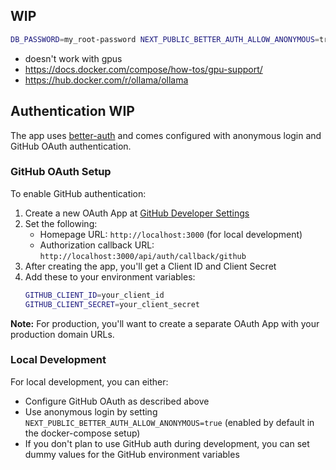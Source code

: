 ## WIP

```bash
DB_PASSWORD=my_root-password NEXT_PUBLIC_BETTER_AUTH_ALLOW_ANONYMOUS=true BETTER_AUTH_SECRET=$(openssl rand -base64 32) docker compose up -d --build
```

- doesn't work with gpus
- https://docs.docker.com/compose/how-tos/gpu-support/
- https://hub.docker.com/r/ollama/ollama

## Authentication WIP

The app uses [better-auth](https://github.com/better-auth/better-auth) and comes configured with anonymous login and GitHub OAuth authentication.

### GitHub OAuth Setup

To enable GitHub authentication:

1. Create a new OAuth App at [GitHub Developer Settings](https://github.com/settings/developers)
2. Set the following:
   - Homepage URL: `http://localhost:3000` (for local development)
   - Authorization callback URL: `http://localhost:3000/api/auth/callback/github`
3. After creating the app, you'll get a Client ID and Client Secret
4. Add these to your environment variables:
   ```bash
   GITHUB_CLIENT_ID=your_client_id
   GITHUB_CLIENT_SECRET=your_client_secret
   ```

**Note:** For production, you'll want to create a separate OAuth App with your production domain URLs.

### Local Development

For local development, you can either:

- Configure GitHub OAuth as described above
- Use anonymous login by setting `NEXT_PUBLIC_BETTER_AUTH_ALLOW_ANONYMOUS=true` (enabled by default in the docker-compose setup)
- If you don't plan to use GitHub auth during development, you can set dummy values for the GitHub environment variables
